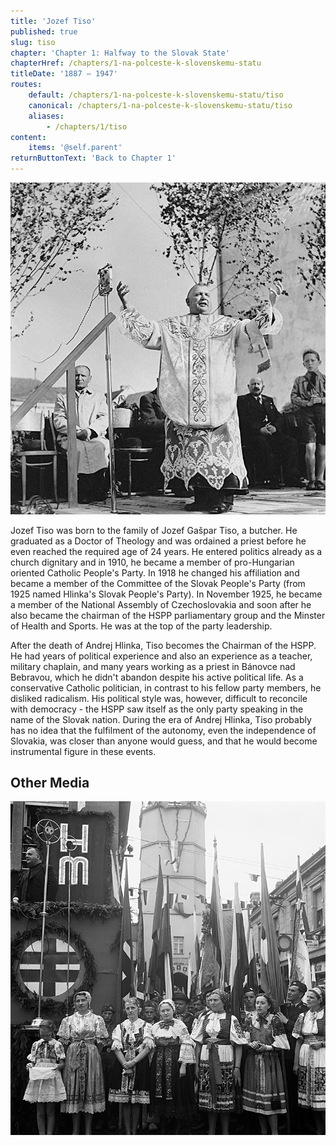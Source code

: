 ```yaml
---
title: 'Jozef Tiso'
published: true
slug: tiso
chapter: 'Chapter 1: Halfway to the Slovak State'
chapterHref: /chapters/1-na-polceste-k-slovenskemu-statu
titleDate: '1887 – 1947'
routes:
    default: /chapters/1-na-polceste-k-slovenskemu-statu/tiso
    canonical: /chapters/1-na-polceste-k-slovenskemu-statu/tiso
    aliases:
        - /chapters/1/tiso
content:
    items: '@self.parent'
returnButtonText: 'Back to Chapter 1'
---
```


[![Unknown Author. Hlinka Youth Day in Bánovce nad Bebravou. 1941. Slovak National Archive, Bratislava - Slovak Press Office](SVK_TMP.113.jpeg "Hlinka Youth Day in Bánovce nad Bebravou")](https://www.webumenia.sk/dielo/SVK:TMP.113?collection=82)

<span class="drop-cap">J</span>ozef Tiso was born to the family of Jozef Gašpar Tiso, a butcher. He graduated as a Doctor of Theology and was ordained a priest before he even reached the required age of 24 years. He entered politics already as a church dignitary and in 1910, he became a member of pro-Hungarian oriented Catholic People's Party. In 1918 he changed his affiliation and became a member of the Committee of the Slovak People's Party (from 1925 named Hlinka's Slovak People's Party). In November 1925, he became a member of the National Assembly of Czechoslovakia and soon after he also became the chairman of the HSPP parliamentary group and the Minster of Health and Sports. He was at the top of the party leadership.

After the death of Andrej Hlinka, Tiso becomes the Chairman of the HSPP. He had years of political experience and also an experience as a teacher,  military chaplain, and many years working as a priest in Bánovce nad Bebravou, which he didn't abandon despite his active political life. As a conservative Catholic politician, in contrast to his fellow party members, he disliked radicalism. His political style was, however, difficult to reconcile with democracy - the HSPP saw itself as the only party speaking in the name of the Slovak nation. During the era of Andrej Hlinka, Tiso probably has no idea that the fulfilment of the autonomy, even the independence of Slovakia, was closer than anyone would guess, and that he would become instrumental figure in these events.

## Other Media
[![Unknown Author. Hlinka Youth Parade in Trenčín. Jozef Tiso Speaking. 1939. Slovak National Archive, Bratislava - Slovak Press Office](SVK_TMP.134.jpeg)](https://www.webumenia.sk/dielo/SVK:TMP.134?collection=82)